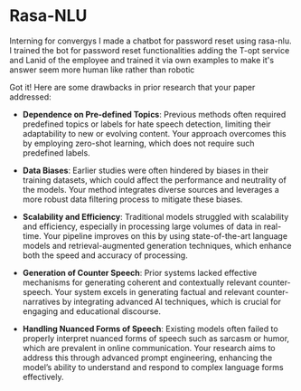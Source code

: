 # Rasa-NLU
Interning for convergys I made a chatbot for password reset using rasa-nlu.
I trained the bot for password reset functionalities adding the T-opt service and Lanid of the employee and trained it via own examples to make it's answer seem more human like rather than robotic



 
 Got it! Here are some drawbacks in prior research that your paper addressed:

- **Dependence on Pre-defined Topics**: Previous methods often required predefined topics or labels for hate speech detection, limiting their adaptability to new or evolving content. Your approach overcomes this by employing zero-shot learning, which does not require such predefined labels.
  
- **Data Biases**: Earlier studies were often hindered by biases in their training datasets, which could affect the performance and neutrality of the models. Your method integrates diverse sources and leverages a more robust data filtering process to mitigate these biases.
  
- **Scalability and Efficiency**: Traditional models struggled with scalability and efficiency, especially in processing large volumes of data in real-time. Your pipeline improves on this by using state-of-the-art language models and retrieval-augmented generation techniques, which enhance both the speed and accuracy of processing.
  
- **Generation of Counter Speech**: Prior systems lacked effective mechanisms for generating coherent and contextually relevant counter-speech. Your system excels in generating factual and relevant counter-narratives by integrating advanced AI techniques, which is crucial for engaging and educational discourse.
  
- **Handling Nuanced Forms of Speech**: Existing models often failed to properly interpret nuanced forms of speech such as sarcasm or humor, which are prevalent in online communication. Your research aims to address this through advanced prompt engineering, enhancing the model’s ability to understand and respond to complex language forms effectively.

